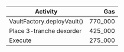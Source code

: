 | Activity                   |       Gas |
|----------------------------|----------:|
| VaultFactory.deployVault() |   770_000 |
| Place 3-tranche dexorder   |   425_000 |
| Execute                    |   275_000 |
